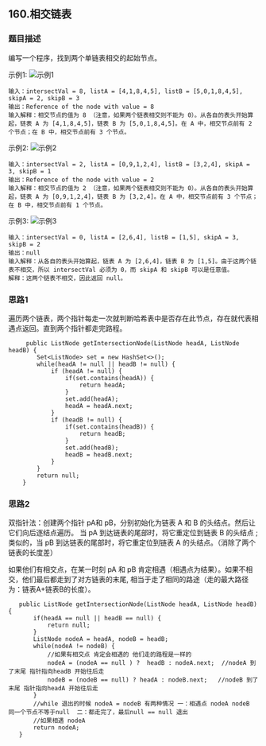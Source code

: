 ## 160.相交链表

### 题目描述
编写一个程序，找到两个单链表相交的起始节点。

示例1:
![示例1](https://assets.leetcode-cn.com/aliyun-lc-upload/uploads/2018/12/14/160_example_1.png)
```
输入：intersectVal = 8, listA = [4,1,8,4,5], listB = [5,0,1,8,4,5], skipA = 2, skipB = 3
输出：Reference of the node with value = 8
输入解释：相交节点的值为 8 （注意，如果两个链表相交则不能为 0）。从各自的表头开始算起，链表 A 为 [4,1,8,4,5]，链表 B 为 [5,0,1,8,4,5]。在 A 中，相交节点前有 2 个节点；在 B 中，相交节点前有 3 个节点。
```

示例2:
![示例2](https://assets.leetcode-cn.com/aliyun-lc-upload/uploads/2018/12/14/160_example_2.png)
```
输入：intersectVal = 2, listA = [0,9,1,2,4], listB = [3,2,4], skipA = 3, skipB = 1
输出：Reference of the node with value = 2
输入解释：相交节点的值为 2 （注意，如果两个链表相交则不能为 0）。从各自的表头开始算起，链表 A 为 [0,9,1,2,4]，链表 B 为 [3,2,4]。在 A 中，相交节点前有 3 个节点；在 B 中，相交节点前有 1 个节点。
```


示例3:
![示例3](https://assets.leetcode-cn.com/aliyun-lc-upload/uploads/2018/12/14/160_example_3.png)
```
输入：intersectVal = 0, listA = [2,6,4], listB = [1,5], skipA = 3, skipB = 2
输出：null
输入解释：从各自的表头开始算起，链表 A 为 [2,6,4]，链表 B 为 [1,5]。由于这两个链表不相交，所以 intersectVal 必须为 0，而 skipA 和 skipB 可以是任意值。
解释：这两个链表不相交，因此返回 null。
```
### 思路1
遍历两个链表，两个指针每走一次就判断哈希表中是否存在此节点，存在就代表相遇点返回。直到两个指针都走完路程。
```   
     public ListNode getIntersectionNode(ListNode headA, ListNode headB) {
        Set<ListNode> set = new HashSet<>();
        while(headA != null || headB != null) {
            if (headA != null) {
                if(set.contains(headA)) {
                    return headA;
                }
                set.add(headA);
                headA = headA.next;
            }
            if (headB != null) {
                if(set.contains(headB)) {
                    return headB;
                }
                set.add(headB);
                headB = headB.next;
            }
        }
        return null;
    }
```

### 思路2
双指针法：创建两个指针 pA和 pB，分别初始化为链表 A 和 B 的头结点。然后让它们向后逐结点遍历。
当 pA 到达链表的尾部时，将它重定位到链表 B 的头结点 ; 类似的，当 pB 到达链表的尾部时，将它重定位到链表 A 的头结点。（消除了两个链表的长度差）

如果他们有相交点，在某一时刻 pA 和 pB 肯定相遇（相遇点为结果）。如果不相交，他们最后都走到了对方链表的末尾, 相当于走了相同的路途（走的最大路径为：链表A+链表B的长度）。
```
   public ListNode getIntersectionNode(ListNode headA, ListNode headB) {
       if(headA == null || headB == null) {
           return null;
       }
       ListNode nodeA = headA, nodeB = headB;
       while(nodeA != nodeB) {
           //如果有相交点 肯定会相遇的 他们走的路程是一样的
           nodeA = (nodeA == null ) ?  headB : nodeA.next;  //nodeA 到了末尾 指针指向headB 开始往后走
           nodeB = (nodeB == null) ? headA : nodeB.next;   //nodeB 到了末尾 指针指向headA 开始往后走
       }
       //while 退出的时候 nodeA = nodeB 有两种情况 一：相遇点 nodeA nodeB 同一个节点不等于null  二：都走完了，最后null == null 退出
       //如果相遇 nodeA
       return nodeA;
   }
```